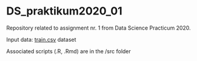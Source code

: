 # DS_praktikum2020_01

Repository related to assignment nr. 1 from Data Science Practicum 2020.

Input data: [train.csv](https://www.kaggle.com/c/house-prices-advanced-regression-techniques/data) dataset

Associated scripts (.R, .Rmd) are in the /src folder
